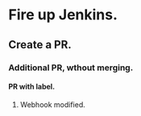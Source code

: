 # Fire up Jenkins.
## Create a PR.
### Additional PR, wthout merging.
#### PR with label.
1. Webhook modified.
